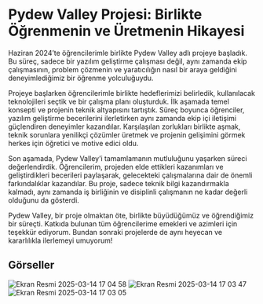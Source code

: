 # Pydew Valley Projesi: Birlikte Öğrenmenin ve Üretmenin Hikayesi
Haziran 2024’te öğrencilerimle birlikte Pydew Valley adlı projeye başladık. Bu süreç, sadece bir yazılım geliştirme çalışması değil, aynı zamanda ekip çalışmasının, problem çözmenin ve yaratıcılığın nasıl bir araya geldiğini deneyimlediğimiz bir öğrenme yolculuğuydu.

Projeye başlarken öğrencilerimle birlikte hedeflerimizi belirledik, kullanılacak teknolojileri seçtik ve bir çalışma planı oluşturduk. İlk aşamada temel konsepti ve projenin teknik altyapısını tartıştık. Süreç boyunca öğrenciler, yazılım geliştirme becerilerini ilerletirken aynı zamanda ekip içi iletişimi güçlendiren deneyimler kazandılar. Karşılaşılan zorlukları birlikte aşmak, teknik sorunlara yenilikçi çözümler üretmek ve projenin gelişimini görmek herkes için öğretici ve motive edici oldu.

Son aşamada, Pydew Valley’i tamamlamanın mutluluğunu yaşarken süreci değerlendirdik. Öğrencilerim, projeden elde ettikleri kazanımları ve geliştirdikleri becerileri paylaşarak, gelecekteki çalışmalarına dair de önemli farkındalıklar kazandılar. Bu proje, sadece teknik bilgi kazandırmakla kalmadı, aynı zamanda iş birliğinin ve disiplinli çalışmanın ne kadar değerli olduğunu da gösterdi.

Pydew Valley, bir proje olmaktan öte, birlikte büyüdüğümüz ve öğrendiğimiz bir süreçti. Katkıda bulunan tüm öğrencilerime emekleri ve azimleri için teşekkür ediyorum. Bundan sonraki projelerde de aynı heyecan ve kararlılıkla ilerlemeyi umuyorum!

## Görseller
![Ekran Resmi 2025-03-14 17 04 58](https://github.com/user-attachments/assets/bd49a18c-536a-42fa-812c-c69101beb53e)
![Ekran Resmi 2025-03-14 17 03 47](https://github.com/user-attachments/assets/77d56b2a-3ce1-4ce5-9dfe-815f3e6d0490)
![Ekran Resmi 2025-03-14 17 03 05](https://github.com/user-attachments/assets/66845a05-119c-41c0-9672-19253532c8eb)

